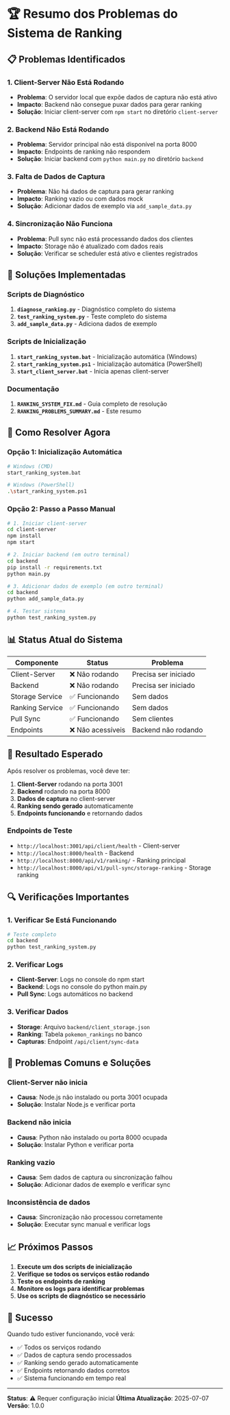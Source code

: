 # 🏆 Resumo dos Problemas do Sistema de Ranking

## 📋 Problemas Identificados

### 1. **Client-Server Não Está Rodando**
- **Problema**: O servidor local que expõe dados de captura não está ativo
- **Impacto**: Backend não consegue puxar dados para gerar ranking
- **Solução**: Iniciar client-server com `npm start` no diretório `client-server`

### 2. **Backend Não Está Rodando**
- **Problema**: Servidor principal não está disponível na porta 8000
- **Impacto**: Endpoints de ranking não respondem
- **Solução**: Iniciar backend com `python main.py` no diretório `backend`

### 3. **Falta de Dados de Captura**
- **Problema**: Não há dados de captura para gerar ranking
- **Impacto**: Ranking vazio ou com dados mock
- **Solução**: Adicionar dados de exemplo via `add_sample_data.py`

### 4. **Sincronização Não Funciona**
- **Problema**: Pull sync não está processando dados dos clientes
- **Impacto**: Storage não é atualizado com dados reais
- **Solução**: Verificar se scheduler está ativo e clientes registrados

## 🔧 Soluções Implementadas

### Scripts de Diagnóstico
1. **`diagnose_ranking.py`** - Diagnóstico completo do sistema
2. **`test_ranking_system.py`** - Teste completo do sistema
3. **`add_sample_data.py`** - Adiciona dados de exemplo

### Scripts de Inicialização
1. **`start_ranking_system.bat`** - Inicialização automática (Windows)
2. **`start_ranking_system.ps1`** - Inicialização automática (PowerShell)
3. **`start_client_server.bat`** - Inicia apenas client-server

### Documentação
1. **`RANKING_SYSTEM_FIX.md`** - Guia completo de resolução
2. **`RANKING_PROBLEMS_SUMMARY.md`** - Este resumo

## 🚀 Como Resolver Agora

### Opção 1: Inicialização Automática
```bash
# Windows (CMD)
start_ranking_system.bat

# Windows (PowerShell)
.\start_ranking_system.ps1
```

### Opção 2: Passo a Passo Manual
```bash
# 1. Iniciar client-server
cd client-server
npm install
npm start

# 2. Iniciar backend (em outro terminal)
cd backend
pip install -r requirements.txt
python main.py

# 3. Adicionar dados de exemplo (em outro terminal)
cd backend
python add_sample_data.py

# 4. Testar sistema
python test_ranking_system.py
```

## 📊 Status Atual do Sistema

| Componente | Status | Problema |
|------------|--------|----------|
| Client-Server | ❌ Não rodando | Precisa ser iniciado |
| Backend | ❌ Não rodando | Precisa ser iniciado |
| Storage Service | ✅ Funcionando | Sem dados |
| Ranking Service | ✅ Funcionando | Sem dados |
| Pull Sync | ✅ Funcionando | Sem clientes |
| Endpoints | ❌ Não acessíveis | Backend não rodando |

## 🎯 Resultado Esperado

Após resolver os problemas, você deve ter:

1. **Client-Server** rodando na porta 3001
2. **Backend** rodando na porta 8000
3. **Dados de captura** no client-server
4. **Ranking sendo gerado** automaticamente
5. **Endpoints funcionando** e retornando dados

### Endpoints de Teste
- `http://localhost:3001/api/client/health` - Client-server
- `http://localhost:8000/health` - Backend
- `http://localhost:8000/api/v1/ranking/` - Ranking principal
- `http://localhost:8000/api/v1/pull-sync/storage-ranking` - Storage ranking

## 🔍 Verificações Importantes

### 1. Verificar Se Está Funcionando
```bash
# Teste completo
cd backend
python test_ranking_system.py
```

### 2. Verificar Logs
- **Client-Server**: Logs no console do npm start
- **Backend**: Logs no console do python main.py
- **Pull Sync**: Logs automáticos no backend

### 3. Verificar Dados
- **Storage**: Arquivo `backend/client_storage.json`
- **Ranking**: Tabela `pokemon_rankings` no banco
- **Capturas**: Endpoint `/api/client/sync-data`

## 🚨 Problemas Comuns e Soluções

### Client-Server não inicia
- **Causa**: Node.js não instalado ou porta 3001 ocupada
- **Solução**: Instalar Node.js e verificar porta

### Backend não inicia
- **Causa**: Python não instalado ou porta 8000 ocupada
- **Solução**: Instalar Python e verificar porta

### Ranking vazio
- **Causa**: Sem dados de captura ou sincronização falhou
- **Solução**: Adicionar dados de exemplo e verificar sync

### Inconsistência de dados
- **Causa**: Sincronização não processou corretamente
- **Solução**: Executar sync manual e verificar logs

## 📈 Próximos Passos

1. **Execute um dos scripts de inicialização**
2. **Verifique se todos os serviços estão rodando**
3. **Teste os endpoints de ranking**
4. **Monitore os logs para identificar problemas**
5. **Use os scripts de diagnóstico se necessário**

## 🎉 Sucesso

Quando tudo estiver funcionando, você verá:
- ✅ Todos os serviços rodando
- ✅ Dados de captura sendo processados
- ✅ Ranking sendo gerado automaticamente
- ✅ Endpoints retornando dados corretos
- ✅ Sistema funcionando em tempo real

---

**Status**: ⚠️ Requer configuração inicial
**Última Atualização**: 2025-07-07
**Versão**: 1.0.0 